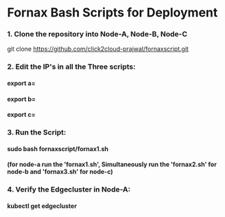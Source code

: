 # Fornax Bash Scripts for Deployment

### 1. Clone the repository into Node-A, Node-B, Node-C
git clone https://github.com/click2cloud-prajwal/fornaxscript.git

### 2. Edit the IP's in all the Three scripts:
#### export a= <IP address of node-a>
#### export b= <IP address of node-b>
#### export c= <IP address of node-c>

### 3. Run the Script:
#### sudo bash fornaxscript/fornax1.sh 
#### (for node-a run the 'fornax1.sh', Simultaneously run the 'fornax2.sh' for node-b and 'fornax3.sh' for node-c)
  
### 4. Verify the Edgecluster in Node-A:
#### kubectl get edgecluster

